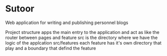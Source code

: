 # Sutoor

Web application for writing and publishing personnel blogs

Project structure
apps
the main entry to the application and act as like the router between pages and feature
src
is the directory where we have the logic of the applcation
src/features
each feature has it's own directory that play and a boundary that defind the feature
